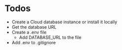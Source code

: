 # Todos

- Create a Cloud database instance or install it locally
- Get the database URL
- Create a .env file
  - Add DATABASE_URL to the file
- Add .env to .gitignore
